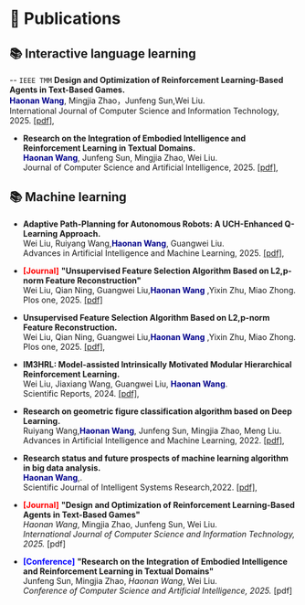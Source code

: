 
# 📝 Publications 

## 📚 Interactive language learning
-- ``IEEE TMM``  **Design and Optimization of Reinforcement Learning-Based Agents in Text-Based Games.**\
<span style="color:darkblue">**Haonan Wang**</span>,  Mingjia Zhao，Junfeng Sun,Wei Liu.\
International Journal of Computer Science and Information Technology, 2025. [[pdf]](),

- **Research on the Integration of Embodied Intelligence and Reinforcement Learning in Textual Domains.**\
<span style="color:darkblue">**Haonan Wang**</span>, Junfeng Sun, Mingjia Zhao, Wei Liu.\
Journal of Computer Science and Artificial Intelligence, 2025. [[pdf]](),
## 📚 Machine learning

- **Adaptive Path-Planning for Autonomous Robots: A UCH-Enhanced Q-Learning Approach.**\
Wei Liu, Ruiyang Wang,<span style="color:darkblue">**Haonan Wang**</span>, Guangwei Liu.\
Advances in Artificial Intelligence and Machine Learning, 2025. [[pdf]](https://arxiv.org/abs/2501.05411),

- <span style="color:red; font-weight:bold;">[Journal]</span> 
  **"Unsupervised Feature Selection Algorithm Based on L2,p-norm Feature Reconstruction"**  
  Wei Liu, Qian Ning, Guangwei Liu,<span style="color:darkblue">**Haonan Wang**</span> ,Yixin Zhu, Miao Zhong.\
Plos one, 2025. [[pdf]]()


- **Unsupervised Feature Selection Algorithm Based on L2,p-norm Feature Reconstruction.**\
Wei Liu, Qian Ning, Guangwei Liu,<span style="color:darkblue">**Haonan Wang**</span> ,Yixin Zhu, Miao Zhong.\
Plos one, 2025. [[pdf]](),

- **IM3HRL: Model-assisted Intrinsically Motivated Modular Hierarchical Reinforcement Learning.**\
Wei Liu, Jiaxiang Wang, Guangwei Liu, <span style="color:darkblue">**Haonan Wang**</span>.\
Scientific Reports, 2024. [[pdf]](https://www.researchsquare.com/article/rs-4299675/v1),

- **Research on geometric figure classification algorithm based on Deep Learning.**\
Ruiyang Wang,<span style="color:darkblue">**Haonan Wang**</span>, Junfeng Sun, Mingjia Zhao, Meng Liu.\
Advances in Artificial Intelligence and Machine Learning, 2022. [[pdf]](https://arxiv.org/abs/2404.16561),

- **Research status and future prospects of machine learning algorithm in big data analysis.**\
<span style="color:darkblue">**Haonan Wang**</span>,.\
Scientific Journal of Intelligent Systems Research,2022. [[pdf]](https://www.clausiuspress.com/article/1212.html),

- <span style="color:red; font-weight:bold;">[Journal]</span> 
  **"Design and Optimization of Reinforcement Learning-Based Agents in Text-Based Games"**  
  *Haonan Wang*, Mingjia Zhao, Junfeng Sun, Wei Liu.  
  _International Journal of Computer Science and Information Technology, 2025._ [pdf]

- <span style="color:blue; font-weight:bold;">[Conference]</span> 
  **"Research on the Integration of Embodied Intelligence and Reinforcement Learning in Textual Domains"**  
  Junfeng Sun, Mingjia Zhao, *Haonan Wang*, Wei Liu.  
  _Conference of Computer Science and Artificial Intelligence, 2025._ [pdf]
